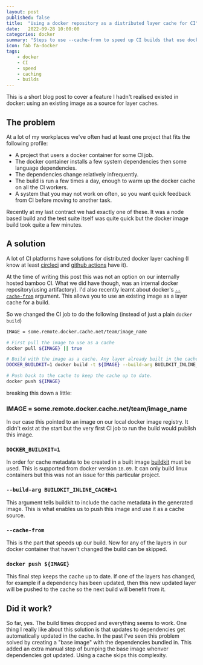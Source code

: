 ```yaml
---
layout: post
published: false
title:  "Using a docker repository as a distributed layer cache for CI"
date:   2022-09-28 10:00:00
categories: docker
summary: "Steps to use --cache-from to speed up CI builds that use docker"
icon: fab fa-docker
tags:
    - docker
    - CI
    - speed
    - caching
    - builds
---
```

This is a short blog post to cover a feature I hadn't realised existed in docker: using an existing image 
as a source for layer caches.

## The problem
At a lot of my workplaces we've often had at least one project that fits the following profile:

* A project that users a docker container for some CI job.
* The docker container installs a few system dependencies then some language dependencies.
* The dependencies change relatively infrequently.
* The build is run a few times a day, enough to warm up the docker cache on all the CI workers.
* A system that you may not work on often, so you want quick feedback from CI before moving to another task.

Recently at my last contract we had exactly one of these. It was a node based build and the test suite
itself was quite quick but the docker image build took quite a few minutes.

## A solution

A lot of CI platforms have solutions for distributed docker layer caching (I know at 
least [circleci](https://circleci.com/docs/docker-layer-caching) and 
[github actions](https://depot.dev/blog/docker-layer-caching-in-github-actions) have it). 

At the time of writing this post this was not an option on our internally hosted bamboo CI. What
we did have though, was an internal docker repository(using artifactory). I'd also recently learnt about docker's 
[`--cache-from`](https://docs.docker.com/engine/reference/commandline/build/#specifying-external-cache-sources) 
argument. This allows you to use an existing image as a layer cache for a build.

So we changed the CI job to do the following (instead of just a plain `docker build`)

```bash
IMAGE = some.remote.docker.cache.net/team/image_name

# First pull the image to use as a cache
docker pull ${IMAGE} || true

# Build with the image as a cache. Any layer already built in the cache can the be skipped
DOCKER_BUILDKIT=1 docker build -t ${IMAGE} --build-arg BUILDKIT_INLINE_CACHE=1 --cache-from ${IMAGE} .

# Push back to the cache to keep the cache up to date.
docker push ${IMAGE}  
```

breaking this down a little:

### IMAGE = some.remote.docker.cache.net/team/image_name
In our case this pointed to an image on our local docker image registry. It
didn't exist at the start but the very first CI job to run the build would publish this image.

### `DOCKER_BUILDKIT=1`
In order for cache metadata to be created in a built image [buildkit](https://docs.docker.com/develop/develop-images/build_enhancements/) 
must be used. This is supported from docker version `18.09`. It can only build linux containers but this was not an 
issue for this particular project.

### `--build-arg BUILDKIT_INLINE_CACHE=1`
This argument tells buildkit to include the cache metadata in the generated image. This is what enables us to push this
image and use it as a cache source.

### `--cache-from`
This is the part that speeds up our build. Now for any of the layers in our docker container that haven't changed
the build can be skipped.

### `docker push ${IMAGE}`
This final step keeps the cache up to date. If one of the layers has changed, for example if a dependency has been 
updated, then this new updated layer will be pushed to the cache so the next build will benefit from it.

## Did it work?

So far, yes. The build times dropped and everything seems to work. One thing I really like about this solution is that
updates to dependencies get automatically updated in the cache. In the past I've seen this problem solved by creating
a "base image" with the dependencies bundled in. This added an extra manual step of bumping the base image whenver
dependencies got updated. Using a cache skips this complexity.